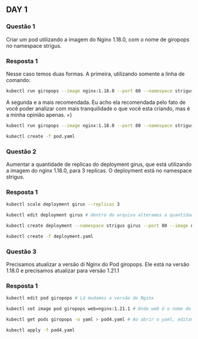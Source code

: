 ## DAY 1

### Questão 1

Criar um pod utilizando a imagem do Nginx 1.18.0, com o nome de giropops no namespace strigus.

### Resposta 1

Nesse caso temos duas formas.
A primeira, utilizando somente a linha de comando:

```bash
kubectl run giropops --image nginx:1.18.0 --port 80 --namespace strigus
```

A segunda e a mais recomendada. Eu acho ela recomendada pelo fato de você poder analizar com mais tranquilidade o que você esta criando, mas é a minha opinião apenas. =)

```bash
kubectl run giropops --image nginx:1.18.0 --port 80 --namespace strigus --dry-run=client -o yaml > pod.yaml

kubectl create -f pod.yaml 
```

### Questão 2

Aumentar a quantidade de replicas do deployment girus, que está utilizando a imagem do nginx 1.18.0, para 3 replicas. O deployment está no namespace strigus.

### Resposta 1

```bash
kubectl scale deployment girus --replicas 3
```

```bash
kubectl edit deployment girus # dentro do arquivo alteramos a quantidade de replicas e saimos
```

```bash
kubectl create deployment --namespace strigus girus --port 80 --image nginx:1.18.0 --replicas 3 --dry-run=client -o yaml > deployment.yaml

kubectl create -f deployment.yaml
```

### Questão 3

Precisamos atualizar a versão di Nginx do Pod giropops. Ele está na versão 1.18.0 e precisamos atualizar para versão 1.21.1

### Resposta 1

```bash
kubectl edit pod giropops # Lá mudamos a versão do Nginx
```

```bash
kubectl set image pod giropops web=nginx:1.21.1 # Onde web é o nome do nosso container
```

```bash
kubectl get pods giropops -o yaml > pod4.yaml # Ao abrir o yaml, editamos-o removendo "lixo" e alterando a imagem

kubectl apply -f pod4.yaml
```